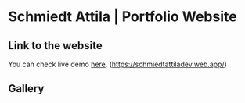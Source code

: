 # Schmiedt Attila | Portfolio Website


## Link to the website
You can check live demo [here](https://schmiedtattiladev.web.app/). 
(https://schmiedtattiladev.web.app/)


## Gallery
